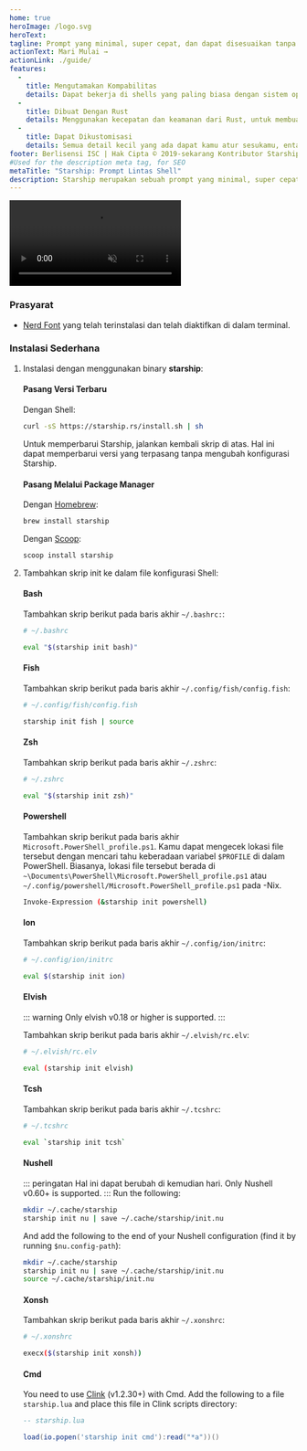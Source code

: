 ```yaml
---
home: true
heroImage: /logo.svg
heroText:
tagline: Prompt yang minimal, super cepat, dan dapat disesuaikan tanpa batas untuk shell apa pun!
actionText: Mari Mulai →
actionLink: ./guide/
features:
  - 
    title: Mengutamakan Kompabilitas
    details: Dapat bekerja di shells yang paling biasa dengan sistem operasi yang paling biasa. Bisa digunakan di mana saja!
  - 
    title: Dibuat Dengan Rust
    details: Menggunakan kecepatan dan keamanan dari Rust, untuk membuat prompt kamu bekerja secepat dan seandal mungkin.
  - 
    title: Dapat Dikustomisasi
    details: Semua detail kecil yang ada dapat kamu atur sesukamu, entah untuk membuatnya sebagai prompt yang seminimal mungkin atau mungkin kaya akan fitur sesuai keinginanmu.
footer: Berlisensi ISC | Hak Cipta © 2019-sekarang Kontributor Starship
#Used for the description meta tag, for SEO
metaTitle: "Starship: Prompt Lintas Shell"
description: Starship merupakan sebuah prompt yang minimal, super cepat, dan sangat bisa untuk dikustomisasi untuk shell apapun! Bisa menampilkan informasi yang kamu butuhkan, namun tetap bisa tampil dengan ramping dan minimal. Pemasangan singkat tersedia untuk Bash, Fish, ZSH, Ion, Tcsh, Elvish, Nu, Xonsh, Cmd, dan PowerShell.
---
```


<div class="center">
  <video class="demo-video" muted autoplay loop playsinline>
    <source src="/demo.webm" type="video/webm">
    <source src="/demo.mp4" type="video/mp4">
  </video>
</div>

### Prasyarat

- [Nerd Font](https://www.nerdfonts.com/) yang telah terinstalasi dan telah diaktifkan di dalam terminal.

### Instalasi Sederhana

1. Instalasi dengan menggunakan binary **starship**:


   #### Pasang Versi Terbaru

   Dengan Shell:

   ```sh
   curl -sS https://starship.rs/install.sh | sh
   ```

   Untuk memperbarui Starship, jalankan kembali skrip di atas. Hal ini dapat memperbarui versi yang terpasang tanpa mengubah konfigurasi Starship.


   #### Pasang Melalui Package Manager

   Dengan [Homebrew](https://brew.sh/):

   ```sh
   brew install starship
   ```

   Dengan [Scoop](https://scoop.sh):

   ```powershell
   scoop install starship
   ```

1. Tambahkan skrip init ke dalam file konfigurasi Shell:


   #### Bash

   Tambahkan skrip berikut pada baris akhir `~/.bashrc:`:

   ```sh
   # ~/.bashrc

   eval "$(starship init bash)"
   ```


   #### Fish

   Tambahkan skrip berikut pada baris akhir `~/.config/fish/config.fish`:

   ```sh
   # ~/.config/fish/config.fish

   starship init fish | source
   ```


   #### Zsh

   Tambahkan skrip berikut pada baris akhir `~/.zshrc`:

   ```sh
   # ~/.zshrc

   eval "$(starship init zsh)"
   ```


   #### Powershell

   Tambahkan skrip berikut pada baris akhir `Microsoft.PowerShell_profile.ps1`. Kamu dapat mengecek lokasi file tersebut dengan mencari tahu keberadaan variabel `$PROFILE` di dalam PowerShell. Biasanya, lokasi file tersebut berada di `~\Documents\PowerShell\Microsoft.PowerShell_profile.ps1` atau `~/.config/powershell/Microsoft.PowerShell_profile.ps1` pada -Nix.

   ```sh
   Invoke-Expression (&starship init powershell)
   ```


   #### Ion

   Tambahkan skrip berikut pada baris akhir `~/.config/ion/initrc`:

   ```sh
   # ~/.config/ion/initrc

   eval $(starship init ion)
   ```


   #### Elvish

   ::: warning Only elvish v0.18 or higher is supported. :::

   Tambahkan skrip berikut pada baris akhir `~/.elvish/rc.elv`:

   ```sh
   # ~/.elvish/rc.elv

   eval (starship init elvish)
   ```


   #### Tcsh

   Tambahkan skrip berikut pada baris akhir `~/.tcshrc`:

   ```sh
   # ~/.tcshrc

   eval `starship init tcsh`
   ```


   #### Nushell

   ::: peringatan Hal ini dapat berubah di kemudian hari. Only Nushell v0.60+ is supported. ::: Run the following:
   ```sh
   mkdir ~/.cache/starship
   starship init nu | save ~/.cache/starship/init.nu
   ```

   And add the following to the end of your Nushell configuration (find it by running `$nu.config-path`):

   ```sh
   mkdir ~/.cache/starship
   starship init nu | save ~/.cache/starship/init.nu
   source ~/.cache/starship/init.nu
   ```

   #### Xonsh

   Tambahkan skrip berikut pada baris akhir `~/.xonshrc`:

   ```sh
   # ~/.xonshrc

   execx($(starship init xonsh))
   ```


   #### Cmd

   You need to use [Clink](https://chrisant996.github.io/clink/clink.html) (v1.2.30+) with Cmd. Add the following to a file `starship.lua` and place this file in Clink scripts directory:

   ```lua
   -- starship.lua

   load(io.popen('starship init cmd'):read("*a"))()
   ```
